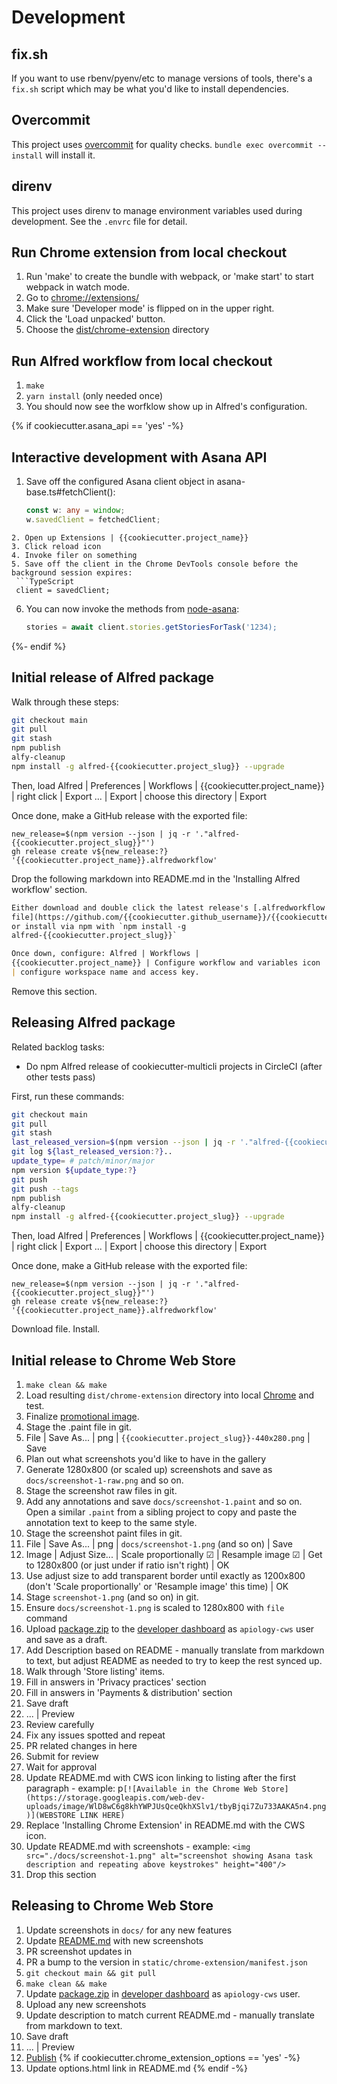 # Development

## fix.sh

If you want to use rbenv/pyenv/etc to manage versions of tools,
there's a `fix.sh` script which may be what you'd like to install
dependencies.

## Overcommit

This project uses [overcommit](https://github.com/sds/overcommit) for
quality checks.  `bundle exec overcommit --install` will install it.

## direnv

This project uses direnv to manage environment variables used during
development.  See the `.envrc` file for detail.

## Run Chrome extension from local checkout

1. Run 'make' to create the bundle with webpack, or 'make start' to
   start webpack in watch mode.
2. Go to [chrome://extensions/](chrome://extensions/)
3. Make sure 'Developer mode' is flipped on in the upper right.
4. Click the 'Load unpacked' button.
5. Choose the [dist/chrome-extension](./dist/chrome-extension) directory

## Run Alfred workflow from local checkout

1. `make`
2. `yarn install`  (only needed once)
3. You should now see the worfklow show up in Alfred's configuration.

{% if cookiecutter.asana_api == 'yes' -%}
## Interactive development with Asana API

1. Save off the configured Asana client object in asana-base.ts#fetchClient():
   ```TypeScript
   const w: any = window;
   w.savedClient = fetchedClient;
  ```
2. Open up Extensions | {{cookiecutter.project_name}}
3. Click reload icon
4. Invoke filer on something
5. Save off the client in the Chrome DevTools console before the background session expires:
   ```TypeScript
   client = savedClient;
   ```
6. You can now invoke the methods from [node-asana](https://github.com/Asana/node-asana/tree/master/lib/resources):
   ```TypeScript
   stories = await client.stories.getStoriesForTask('1234);
   ```
{%- endif %}

## Initial release of Alfred package

Walk through these steps:

```sh
git checkout main
git pull
git stash
npm publish
alfy-cleanup
npm install -g alfred-{{cookiecutter.project_slug}} --upgrade
```

Then, load Alfred | Preferences | Workflows |
{{cookiecutter.project_name}} | right click | Export ... | Export | choose this
directory | Export

Once done, make a GitHub release with the exported file:

```
new_release=$(npm version --json | jq -r '."alfred-{{cookiecutter.project_slug}}"')
gh release create v${new_release:?} '{{cookiecutter.project_name}}.alfredworkflow'
```

Drop the following markdown into README.md in the 'Installing Alfred workflow' section.

```markdown
Either download and double click the latest release's [.alfredworkflow
file](https://github.com/{{cookiecutter.github_username}}/{{cookiecutter.project_slug}}/releases)
or install via npm with `npm install -g
alfred-{{cookiecutter.project_slug}}`

Once down, configure: Alfred | Workflows |
{{cookiecutter.project_name}} | Configure workflow and variables icon
| configure workspace name and access key.
```

Remove this section.

## Releasing Alfred package

Related backlog tasks:

* Do npm Alfred release of cookiecutter-multicli projects in CircleCI (after other tests pass)

First, run these commands:

```sh
git checkout main
git pull
git stash
last_released_version=$(npm version --json | jq -r '."alfred-{{cookiecutter.project_slug}}"')
git log ${last_released_version:?}..
update_type= # patch/minor/major
npm version ${update_type:?}
git push
git push --tags
npm publish
alfy-cleanup
npm install -g alfred-{{cookiecutter.project_slug}} --upgrade
```

Then, load Alfred | Preferences | Workflows |
{{cookiecutter.project_name}} | right click | Export ... | Export | choose this
directory | Export

Once done, make a GitHub release with the exported file:

```
new_release=$(npm version --json | jq -r '."alfred-{{cookiecutter.project_slug}}"')
gh release create v${new_release:?} '{{cookiecutter.project_name}}.alfredworkflow'
```

Download file.  Install.

## Initial release to Chrome Web Store

1. `make clean && make`
1. Load resulting `dist/chrome-extension` directory into local [Chrome](chrome://extensions/) and test.
1. Finalize [promotional image](docs/{{cookiecutter.project_slug}}.paint).
1. Stage the .paint file in git.
1. File | Save As... | png | `{{cookiecutter.project_slug}}-440x280.png` | Save
1. Plan out what screenshots you'd like to have in the gallery
1. Generate 1280x800 (or scaled up) screenshots and save as
   `docs/screenshot-1-raw.png` and so on.
1. Stage the screenshot raw files in git.
1. Add any annotations and save `docs/screenshot-1.paint` and so on.
   Open a similar `.paint` from a sibling project to copy and paste
   the annotation text to keep to the same style.
1. Stage the screenshot paint files in git.
1. File | Save As... | png | `docs/screenshot-1.png` (and so on) | Save
1. Image | Adjust Size... | Scale proportionally ☑ | Resample image ☑
   | Get to 1280x800 (or just under if ratio isn't right) | OK
1. Use adjust size to add transparent border until exactly as 1200x800
   (don't 'Scale proportionally' or 'Resample image' this time) | OK
1. Stage `screenshot-1.png` (and so on) in git.
1. Ensure `docs/screenshot-1.png` is scaled to 1280x800 with `file` command
1. Upload [package.zip](./package.zip) to the [developer dashboard](https://chrome.google.com/u/1/webstore/devconsole/d34ba2e8-8b5a-4417-889e-4047c35522d0) as `apiology-cws` user and save as a draft.
1. Add Description based on README - manually translate from markdown
   to text, but adjust README as needed to try to keep the rest synced
   up.
1. Walk through 'Store listing' items.
1. Fill in answers in 'Privacy practices' section
1. Fill in answers in 'Payments & distribution' section
1. Save draft
1. ... | Preview
1. Review carefully
1. Fix any issues spotted and repeat
1. PR related changes in here
1. Submit for review
1. Wait for approval
1. Update README.md with CWS icon linking to listing after the first paragraph - example: p`[![Available in the Chrome Web Store](https://storage.googleapis.com/web-dev-uploads/image/WlD8wC6g8khYWPJUsQceQkhXSlv1/tbyBjqi7Zu733AAKA5n4.png)](WEBSTORE LINK HERE)`
1. Replace 'Installing Chrome Extension' in README.md with the CWS icon.
1. Update README.md with screenshots - example: `<img src="./docs/screenshot-1.png" alt="screenshot showing Asana task description and repeating above keystrokes" height="400"/>`
1. Drop this section

## Releasing to Chrome Web Store

1. Update screenshots in `docs/` for any new features
1. Update [README.md](./README.md) with new screenshots
1. PR screenshot updates in
1. PR a bump to the version in `static/chrome-extension/manifest.json`
1. `git checkout main && git pull`
1. `make clean && make`
1. Update [package.zip](./package.zip) in [developer dashboard](https://chrome.google.com/u/1/webstore/devconsole/d34ba2e8-8b5a-4417-889e-4047c35522d0) as `apiology-cws` user.
1. Upload any new screenshots
1. Update description to match current README.md - manually translate
   from markdown to text.
1. Save draft
1. ... | Preview
1. [Publish](https://developer.chrome.com/docs/webstore/update/)
{% if cookiecutter.chrome_extension_options == 'yes' -%}
1. Update options.html link in README.md
{% endif -%}
